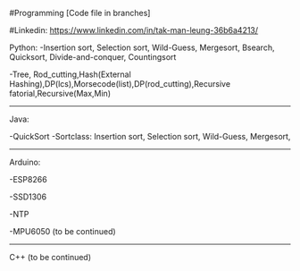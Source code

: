 #Programming [Code file in branches]

#Linkedin: https://www.linkedin.com/in/tak-man-leung-36b6a4213/

Python:
-Insertion sort, Selection sort, Wild-Guess, Mergesort, Bsearch, Quicksort, Divide-and-conquer, Countingsort

-Tree, Rod_cutting,Hash(External Hashing),DP(lcs),Morsecode(list),DP(rod_cutting),Recursive fatorial,Recursive(Max,Min)


--------------------------------------------------------------------------------------------------------------------
Java:

-QuickSort
-Sortclass: Insertion sort, Selection sort, Wild-Guess, Mergesort,

--------------------------------------------------------------------------------------------------------------------
Arduino:

-ESP8266

-SSD1306

-NTP

-MPU6050 (to be continued)

---------------------------------------------------------------------------------------------------------------------
C++ (to be continued)


